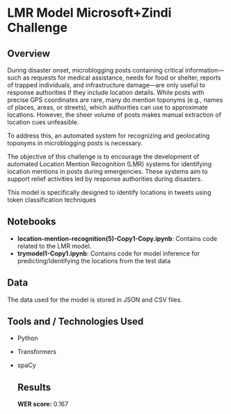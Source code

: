 # LMR Model Microsoft+Zindi Challenge 

## Overview
During disaster onset, microblogging posts containing critical information—such as requests for medical assistance, needs for food or shelter, reports of trapped individuals, and infrastructure damage—are only useful to response authorities if they include location details. While posts with precise GPS coordinates are rare, many do mention toponyms (e.g., names of places, areas, or streets), which authorities can use to approximate locations. However, the sheer volume of posts makes manual extraction of location cues unfeasible.

To address this, an automated system for recognizing and geolocating toponyms in microblogging posts is necessary.

The objective of this challenge is to encourage the development of automated Location Mention Recognition (LMR) systems for identifying location mentions in posts during emergencies. These systems aim to support relief activities led by response authorities during disasters.

This model is specifically designed to identify locations in tweets using token classification techniques

## Notebooks

- **location-mention-recognition(5)-Copy1-Copy.ipynb**: Contains code related to the LMR model.
- **trymodel1-Copy1.ipynb**: Contains code for model inference for predicting/Identifying the locations from the test data

## Data

The data used for the model is stored in JSON and CSV files.

## Tools and / Technologies Used

- Python
- Transformers
- spaCy

  ## Results
  
  **WER score:** 0.167
